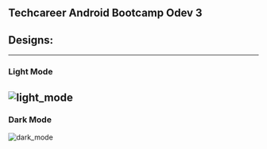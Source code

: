 ## Techcareer Android Bootcamp Odev 3
## Designs:
---

### Light Mode
![light_mode](https://user-images.githubusercontent.com/26549014/229442556-a3aed552-7684-49e9-8777-d331eee0f30a.png)
---
### Dark Mode
![dark_mode](https://user-images.githubusercontent.com/26549014/229443146-674a26ee-5650-47b2-9646-b8bb4e5a4e43.png)

